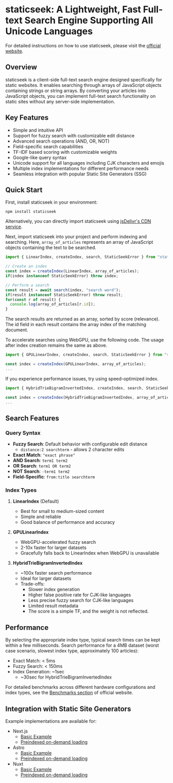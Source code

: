 # staticseek: A Lightweight, Fast Full-text Search Engine Supporting All Unicode Languages

For detailed instructions on how to use staticseek, please visit the [official website](https://staticseek.lulliecat.com/).

## Overview
staticseek is a client-side full-text search engine designed specifically for static websites. It enables searching through arrays of JavaScript objects containing strings or string arrays. By converting your articles into JavaScript objects, you can implement full-text search functionality on static sites without any server-side implementation.

## Key Features
- Simple and intuitive API
- Support for fuzzy search with customizable edit distance
- Advanced search operations (AND, OR, NOT)
- Field-specific search capabilities
- TF-IDF based scoring with customizable weights
- Google-like query syntax
- Unicode support for all languages including CJK characters and emojis
- Multiple index implementations for different performance needs
- Seamless integration with popular Static Site Generators (SSG)

## Quick Start

First, install staticseek in your environment:

```shell
npm install staticseek
```

Alternatively, you can directly import staticseek using [jsDelivr's CDN service](https://www.jsdelivr.com/package/npm/staticseek).

Next, import staticseek into your project and perform indexing and searching.
Here, `array_of_articles` represents an array of JavaScript objects containing the text to be searched.

```javascript
import { LinearIndex, createIndex, search, StaticSeekError } from "staticseek";

// Create an index
const index = createIndex(LinearIndex, array_of_articles);
if(index instanceof StaticSeekError) throw index;

// Perform a search
const result = await search(index, "search word");
if(result instanceof StaticSeekError) throw result;
for(const r of result) {
  console.log(array_of_articles[r.id]);
}
```

The search results are returned as an array, sorted by score (relevance). The id field in each result contains the array index of the matching document.

To accelerate searches using WebGPU, use the following code. The usage after index creation remains the same as above.

```javascript
import { GPULinearIndex, createIndex, search, StaticSeekError } from "staticseek";

const index = createIndex(GPULinearIndex, array_of_articles);
...
```

If you experience performance issues, try using speed-optimized index.

```javascript
import { HybridTrieBigramInvertedIndex, createIndex, search, StaticSeekError } from "staticseek";

const index = createIndex(HybridTrieBigramInvertedIndex, array_of_articles);
...
```

## Search Features

### Query Syntax
- **Fuzzy Search**: Default behavior with configurable edit distance
  - `distance:2 searchterm` - allows 2 character edits
- **Exact Match**: `"exact phrase"`
- **AND Search**: `term1 term2`
- **OR Search**: `term1 OR term2`
- **NOT Search**: `-term1 term2`
- **Field-Specific**: `from:title searchterm`

### Index Types

1. **LinearIndex** (Default)
   - Best for small to medium-sized content
   - Simple and reliable
   - Good balance of performance and accuracy

2. **GPULinearIndex**
   - WebGPU-accelerated fuzzy search
   - 2-10x faster for larger datasets
   - Gracefully falls back to LinearIndex when WebGPU is unavailable

3. **HybridTrieBigramInvertedIndex**
   - ~100x faster search performance
   - Ideal for larger datasets
   - Trade-offs:
     - Slower index generation
     - Higher false positive rate for CJK-like languages
     - Less precise fuzzy search for CJK-like languages
     - Limited result metadata
     - The score is a simple TF, and the weight is not reflected.

## Performance

By selecting the appropriate index type, typical search times can be kept within a few milliseconds.
Search performance for a 4MB dataset (worst case scenario, slowest index type, approximately 100 articles):

- Exact Match: < 5ms
- Fuzzy Search: < 150ms
- Index Generation: ~1sec
  - ~30sec for HybridTrieBigramInvertedIndex

For detailed benchmarks across different hardware configurations and index types, see the [Benchmarks section](https://staticseek.lulliecat.com/benchmark/13400f-rtx4070/) of official website.

## Integration with Static Site Generators

Example implementations are available for:
- Next.js
  - [Basic Example](https://github.com/osawa-naotaka/staticseek/tree/main/example/next/01.basic)
  - [Preindexed on-demand loading](https://github.com/osawa-naotaka/staticseek/tree/main/example/next/02.preindexed)
- Astro
  - [Basic Example](https://github.com/osawa-naotaka/staticseek/tree/main/example/astro/01.basic)
  - [Preindexed on-demand loading](https://github.com/osawa-naotaka/staticseek/tree/main/example/astro/02.preindexed)
- Nuxt
  - [Basic Example](https://github.com/osawa-naotaka/staticseek/tree/main/example/nuxt/01.basic)
  - [Preindexed on-demand loading](https://github.com/osawa-naotaka/staticseek/tree/main/example/nuxt/02.preindexed)
